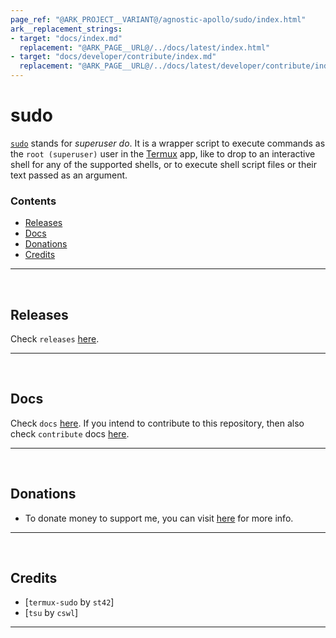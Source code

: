 ```yaml
---
page_ref: "@ARK_PROJECT__VARIANT@/agnostic-apollo/sudo/index.html"
ark__replacement_strings:
- target: "docs/index.md"
  replacement: "@ARK_PAGE__URL@/../docs/latest/index.html"
- target: "docs/developer/contribute/index.md"
  replacement: "@ARK_PAGE__URL@/../docs/latest/developer/contribute/index.html"
---
```


# sudo

[`sudo`](https://github.com/agnostic-apollo/sudo) stands for *superuser do*. It is a wrapper script to execute commands as the `root (superuser)` user in the [Termux](https://github.com/termux/termux-app) app, like to drop to an interactive shell for any of the supported shells, or to execute shell script files or their text passed as an argument.

### Contents

- [Releases](#releases)
- [Docs](#docs)
- [Donations](#donations)
- [Credits](#credits)

---

&nbsp;





## Releases

Check `releases` [here](releases/index.md).

---

&nbsp;





## Docs

Check `docs` [here](docs/index.md). If you intend to contribute to this repository, then also check `contribute` docs [here](docs/developer/contribute/index.md).

---

&nbsp;





## Donations

- To donate money to support me, you can visit [here](https://github.com/agnostic-apollo/agnostic-apollo/blob/main/Donations.md) for more info.

---

&nbsp;





## Credits

- [`termux-sudo` by `st42`]
- [`tsu` by `cswl`]

---

&nbsp;
